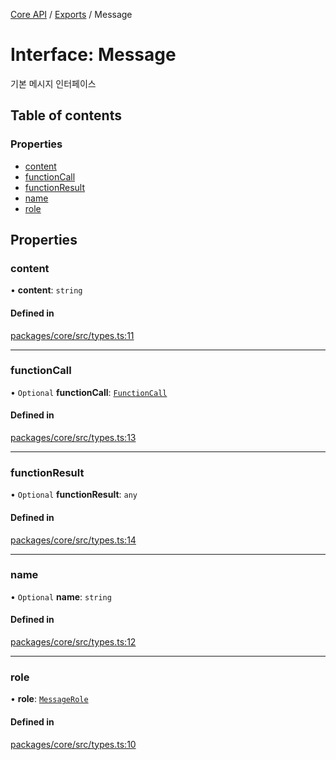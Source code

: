 [Core API](../../) / [Exports](../modules) / Message

# Interface: Message

기본 메시지 인터페이스

## Table of contents

### Properties

- [content](Message#content)
- [functionCall](Message#functioncall)
- [functionResult](Message#functionresult)
- [name](Message#name)
- [role](Message#role)

## Properties

### content

• **content**: `string`

#### Defined in

[packages/core/src/types.ts:11](https://github.com/woojubb/robota/blob/1202ed01072674e4ff6307d72c09a57873f8f949/packages/core/src/types.ts#L11)

___

### functionCall

• `Optional` **functionCall**: [`FunctionCall`](FunctionCall)

#### Defined in

[packages/core/src/types.ts:13](https://github.com/woojubb/robota/blob/1202ed01072674e4ff6307d72c09a57873f8f949/packages/core/src/types.ts#L13)

___

### functionResult

• `Optional` **functionResult**: `any`

#### Defined in

[packages/core/src/types.ts:14](https://github.com/woojubb/robota/blob/1202ed01072674e4ff6307d72c09a57873f8f949/packages/core/src/types.ts#L14)

___

### name

• `Optional` **name**: `string`

#### Defined in

[packages/core/src/types.ts:12](https://github.com/woojubb/robota/blob/1202ed01072674e4ff6307d72c09a57873f8f949/packages/core/src/types.ts#L12)

___

### role

• **role**: [`MessageRole`](../modules#messagerole)

#### Defined in

[packages/core/src/types.ts:10](https://github.com/woojubb/robota/blob/1202ed01072674e4ff6307d72c09a57873f8f949/packages/core/src/types.ts#L10)
